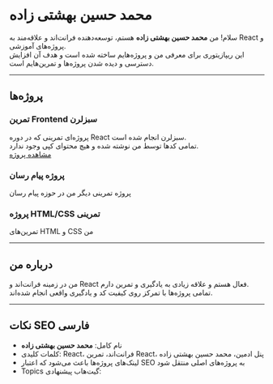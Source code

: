 # محمد حسین بهشتی زاده

سلام! من **محمد حسین بهشتی زاده** هستم، توسعه‌دهنده فرانت‌اند و علاقه‌مند به React و پروژه‌های آموزشی.  
این ریپازیتوری برای معرفی من و پروژه‌هایم ساخته شده است و هدف آن افزایش دسترسی و دیده شدن پروژه‌ها و تمرین‌هایم است.

---

## پروژه‌ها

### تمرین Frontend سبزلرن

پروژه‌ای تمرینی که در دوره React سبزلرن انجام شده است.  
تمامی کدها توسط من نوشته شده و هیچ محتوای کپی وجود ندارد.  
[مشاهده پروژه](https://github.com/codedByBz/practice-sabzlearn-react)

### پروژه پیام رسان

پروژه تمرینی دیگر من در حوزه پیام رسان

### پروژه HTML/CSS تمرینی

تمرین‌های HTML و CSS من

---

## درباره من

من در زمینه فرانت‌اند و React فعال هستم و علاقه زیادی به یادگیری و تمرین دارم.  
تمامی پروژه‌ها با تمرکز روی کیفیت کد و یادگیری واقعی انجام شده‌اند.

---

## نکات SEO فارسی

- نام کامل: **محمد حسین بهشتی زاده**
- کلمات کلیدی: React، فرانت‌اند، تمرین React، پنل ادمین، محمد حسین بهشتی زاده
- لینک‌های پروژه‌ها باعث می‌شود که اعتبار SEO به پروژه‌های اصلی منتقل شود
- Topics گیت‌هاب پیشنهادی:
